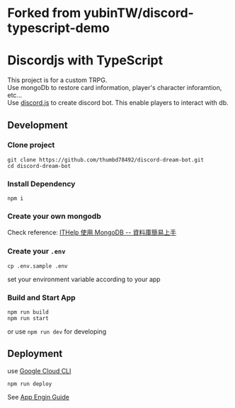 # Forked from yubinTW/discord-typescript-demo

# Discordjs with TypeScript

This project is for a custom TRPG.  
Use mongoDb to restore card information, player's character inforamtion, etc...  
Use [discord.js](https://github.com/discordjs/discord.js) to create discord bot. This enable players to interact with db.

## Development

### Clone project

```
git clone https://github.com/thumbd78492/discord-dream-bot.git
cd discord-dream-bot
```

### Install Dependency

```
npm i
```

### Create your own mongodb

Check reference: [ITHelp 使用 MongoDB -- 資料庫簡易上手](https://ithelp.ithome.com.tw/articles/10273876)

### Create your `.env`

```
cp .env.sample .env
```

set your environment variable according to your app

### Build and Start App

```
npm run build
npm run start
```

or use `npm run dev` for developing

## Deployment

use [Google Cloud CLI](https://cloud.google.com/sdk/docs/install-sdk#linux)

```
npm run deploy
```

See [App Engin Guide](./app-engine-guide.md)
